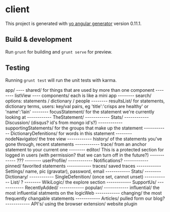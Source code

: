 # client

This project is generated with [yo angular generator](https://github.com/yeoman/generator-angular)
version 0.11.1.

## Build & development

Run `grunt` for building and `grunt serve` for preview.

## Testing

Running `grunt test` will run the unit tests with karma.


app/
---- shared/ for things that are used by more than one component
-------- listView
---- components/ each is like a mini app
-------- search/ options: statements / dictionary / people
-------- resultsList/ for statements, dictionary terms, users: key/val pairs, eg 'title':'crisps are healthy' or 'name':'Iain'
-------- focusStatement/ for the statement we're currently looking at
------------ TheStatement/
------------ Stats/
------------ Discussion/ (disqus? id's from mongo id's?)
------------ supportingStatements/ for the groups that make up the statement
------------ DictionaryDefenitions/ for words in this statement
-------- nodeNavigator/ the tree view
------------ history/ of the statements you've gone through, recent statements
------------ trace/ from an anchor statement to your current one
-------- editor/ This is a protected section for logged in users (with permission? that we can turn off in the future?)
------------ ???
-------- userProfile/
------------ Notifications?
------------ pinned/ favorited statements
------------ traces/ saved traces
------------ Settings/ name, pic (gravatar), password, email
------------ Stats/
-------- Dictionary/
------------ SingleDefenition/ (once set, cannot unset)
------------ List/ ?
-------- WikiLogic/ the explore section
------------ SupportUs/
------------ RecentlyAdded/
------------ popular/
------------ influential/ the most influential statments on the logicWeb
------------ changing/ the most frequently changable statements
------------ Articles/ pulled form our blog?
------------ API's/ using the browser extension/ website plugin